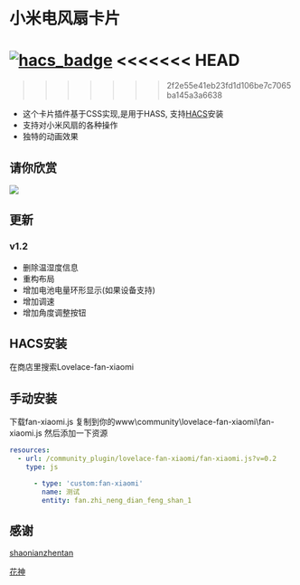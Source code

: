 <!--
 * @Author        : fineemb
 * @Github        : https://github.com/fineemb
 * @Description   : 
 * @Date          : 2019-10-13 17:46:58
 * @LastEditors   : fineemb
 * @LastEditTime  : 2020-05-29 23:58:15
 -->
# 小米电风扇卡片
[![hacs_badge](https://img.shields.io/badge/HACS-Default-orange.svg)](https://github.com/custom-components/hacs)
<<<<<<< HEAD
=======

>>>>>>> 2f2e55e41eb23fd1d106be7c7065ba145a3a6638
+  这个卡片插件基于CSS实现,是用于HASS, 支持[HACS](https://github.com/custom-components/hacs)安装
+  支持对小米风扇的各种操作
+  独特的动画效果
## 请你欣赏
![](0529.gif)
## 更新
### v1.2
 - 删除温湿度信息
 - 重构布局
 - 增加电池电量环形显示(如果设备支持)
 - 增加调速
 - 增加角度调整按钮
 
## HACS安装
在商店里搜索Lovelace-fan-xiaomi
## 手动安装
下载fan-xiaomi.js 复制到你的www\community\lovelace-fan-xiaomi\fan-xiaomi.js
然后添加一下资源
``` yaml
resources:
  - url: /community_plugin/lovelace-fan-xiaomi/fan-xiaomi.js?v=0.2
    type: js
```
``` yaml
      - type: 'custom:fan-xiaomi'
        name: 测试
        entity: fan.zhi_neng_dian_feng_shan_1
```

## 感谢
[shaonianzhentan](https://github.com/shaonianzhentan/) 

[花神](https://github.com/yaming116)
